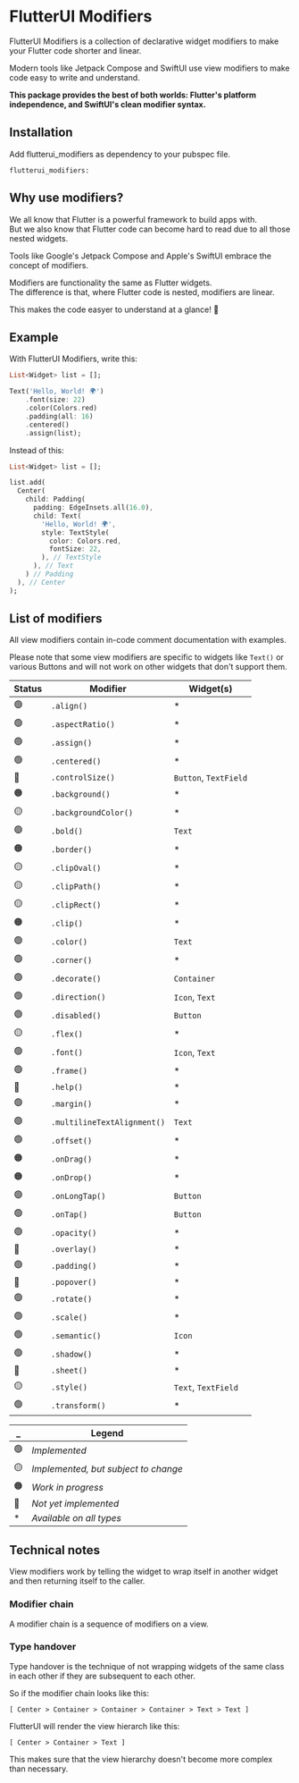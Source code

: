 # FlutterUI Modifiers

FlutterUI Modifiers is a collection of declarative widget modifiers to make your Flutter code shorter and linear.

Modern tools like Jetpack Compose and SwiftUI use view modifiers to make code easy to write and understand.

**This package provides the best of both worlds: Flutter's platform independence, and SwiftUI's clean modifier syntax.**

## Installation

Add flutterui_modifiers as dependency to your pubspec file.

```
flutterui_modifiers:
```

## Why use modifiers?

We all know that Flutter is a powerful framework to build apps with.<br>But we also know that Flutter code can become hard to read due to all those nested widgets.

Tools like Google's Jetpack Compose and Apple's SwiftUI embrace the concept of modifiers.

Modifiers are functionality the same as Flutter widgets.<br>The difference is that, where Flutter code is nested, modifiers are linear.

This makes the code easyer to understand at a glance! 🎉

## Example

With FlutterUI Modifiers, write this:

```dart
List<Widget> list = [];

Text('Hello, World! 🌍')
    .font(size: 22)
    .color(Colors.red)
    .padding(all: 16)
    .centered()
    .assign(list);
```

Instead of this:

```dart
List<Widget> list = [];

list.add(
  Center(
    child: Padding(
      padding: EdgeInsets.all(16.0),
      child: Text(
        'Hello, World! 🌍',
        style: TextStyle(
          color: Colors.red,
          fontSize: 22,
        ), // TextStyle
      ), // Text
    ) // Padding
  ), // Center
);
```


## List of modifiers

All view modifiers contain in-code comment documentation with examples.

Please note that some view modifiers are specific to widgets like `Text()` or various Buttons and will not work on other widgets that don't support them.

|Status|Modifier|Widget(s)|
|-|-|-|
|🟢|`.align()`|*|
|🟢|`.aspectRatio()`|*|
|🟢|`.assign()`|*|
|🟢|`.centered()`|*|
|🔴|`.controlSize()`|`Button`, `TextField`|
|🟠|`.background()`|*|
|🟡|`.backgroundColor()`|*|
|🟢|`.bold()`|`Text`|
|🟠|`.border()`|*|
|🟡|`.clipOval()`|*|
|🟡|`.clipPath()`|*|
|🟡|`.clipRect()`|*|
|🟠|`.clip()`|*|
|🟢|`.color()`|`Text`|
|🟢|`.corner()`|*|
|🟢|`.decorate()`|`Container`|
|🟢|`.direction()`|`Icon`, `Text`|
|🟢|`.disabled()`|`Button`|
|🟡|`.flex()`|*|
|🟢|`.font()`|`Icon`, `Text`|
|🟢|`.frame()`|*|
|🔴|`.help()`|*|
|🟢|`.margin()`|*|
|🟢|`.multilineTextAlignment()`|`Text`|
|🟢|`.offset()`|*|
|🟠|`.onDrag()`|*|
|🟠|`.onDrop()`|*|
|🟢|`.onLongTap()`|`Button`|
|🟢|`.onTap()`|`Button`|
|🟢|`.opacity()`|*|
|🔴|`.overlay()`|*|
|🟢|`.padding()`|*|
|🔴|`.popover()`|*|
|🟢|`.rotate()`|*|
|🟢|`.scale()`|*|
|🟢|`.semantic()`|`Icon`|
|🟢|`.shadow()`|*|
|🔴|`.sheet()`|*|
|🟡|`.style()`|`Text`, `TextField`|
|🟢|`.transform()`|*|

|_|Legend|
|-|-|
|🟢|*Implemented*|
|🟡|*Implemented, but subject to change*|
|🟠|*Work in progress*|
|🔴|*Not yet implemented*|
|* |*Available on all types*|


## Technical notes

View modifiers work by telling the widget to wrap itself in another widget and then returning itself to the caller.

### Modifier chain

A modifier chain is a sequence of modifiers on a view.

### Type handover

Type handover is the technique of not wrapping widgets of the same class in each other if they are subsequent to each other.

So if the modifier chain looks like this:

`[ Center > Container > Container > Container > Text > Text ]`

FlutterUI will render the view hierarch like this:

`[ Center > Container > Text ]`

This makes sure that the view hierarchy doesn't become more complex than necessary.